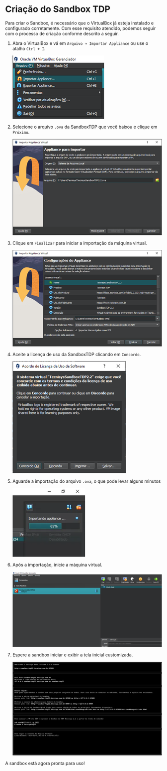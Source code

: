 # **Criação do Sandbox TDP**
Para criar o Sandbox, é necessário que o VirtualBox já esteja instalado e configurado corretamente. Com esse requisito atendido, podemos seguir com o processo de criação conforme descrito a seguir.


1. Abra o VirtualBox e vá em `Arquivo → Importar Appliance` ou use o atalho `Ctrl + I`.
    
    ![image.png](image.png)
    
2. Selecione o arquivo `.ova` da SandboxTDP que você baixou e clique em `Próximo`.
    
    ![image.png](image%201.png)
    
3. Clique em `Finalizar` para iniciar a importação da máquina virtual.
    
    ![image.png](image%202.png)
    
4. Aceite a licença de uso da SandboxTDP clicando em `Concordo`.
    
    ![image.png](image%203.png)
    
5. Aguarde a importação do arquivo `.ova`, o que pode levar alguns minutos
    
    ![Captura de Tela (70).png](43bee302-7fdd-4672-8fe4-32deaf380aca.png)
    
6. Após a importação, inicie a máquina virtual.
    
    ![Captura de Tela (71).png](Captura_de_Tela_71.png)
    
7. Espere a sandbox iniciar e exibir a tela inicial customizada.
    
    ![splashscreen.png](splashscreen.png)
    

A sandbox está agora pronta para uso!